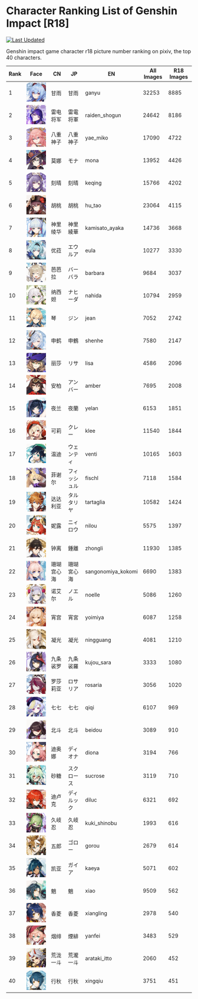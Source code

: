 # Character Ranking List of Genshin Impact [R18]

[![Last Updated](https://img.shields.io/endpoint?url=https://gist.githubusercontent.com/narugo1992/254442dea2e77cf46366df97f499242f/raw/data_last_update.json)](https://huggingface.co/datasets/deepghs/game_characters)

Genshin impact game character r18 picture number ranking on pixiv, the top 40 characters. 

|   Rank | Face                                                        | CN    | JP     | EN                 |   All Images |   R18 Images |
|--------|-------------------------------------------------------------|-------|--------|--------------------|--------------|--------------|
|      1 | ![ganyu](./images/logo_ganyu.png)                           | 甘雨    | 甘雨     | ganyu              |        32253 |         8885 |
|      2 | ![raiden_shogun](./images/logo_raiden_shogun.png)           | 雷电将军  | 雷電将軍   | raiden_shogun      |        24642 |         8186 |
|      3 | ![yae_miko](./images/logo_yae_miko.png)                     | 八重神子  | 八重神子   | yae_miko           |        17090 |         4722 |
|      4 | ![mona](./images/logo_mona.png)                             | 莫娜    | モナ     | mona               |        13952 |         4426 |
|      5 | ![keqing](./images/logo_keqing.png)                         | 刻晴    | 刻晴     | keqing             |        15766 |         4202 |
|      6 | ![hu_tao](./images/logo_hu_tao.png)                         | 胡桃    | 胡桃     | hu_tao             |        23064 |         4115 |
|      7 | ![kamisato_ayaka](./images/logo_kamisato_ayaka.png)         | 神里绫华  | 神里綾華   | kamisato_ayaka     |        14736 |         3668 |
|      8 | ![eula](./images/logo_eula.png)                             | 优菈    | エウルア   | eula               |        10277 |         3330 |
|      9 | ![barbara](./images/logo_barbara.png)                       | 芭芭拉   | バーバラ   | barbara            |         9684 |         3037 |
|     10 | ![nahida](./images/logo_nahida.png)                         | 纳西妲   | ナヒーダ   | nahida             |        10794 |         2959 |
|     11 | ![jean](./images/logo_jean.png)                             | 琴     | ジン     | jean               |         7052 |         2742 |
|     12 | ![shenhe](./images/logo_shenhe.png)                         | 申鹤    | 申鶴     | shenhe             |         7580 |         2147 |
|     13 | ![lisa](./images/logo_lisa.png)                             | 丽莎    | リサ     | lisa               |         4586 |         2096 |
|     14 | ![amber](./images/logo_amber.png)                           | 安柏    | アンバー   | amber              |         7695 |         2008 |
|     15 | ![yelan](./images/logo_yelan.png)                           | 夜兰    | 夜蘭     | yelan              |         6153 |         1851 |
|     16 | ![klee](./images/logo_klee.png)                             | 可莉    | クレー    | klee               |        11540 |         1844 |
|     17 | ![venti](./images/logo_venti.png)                           | 温迪    | ウェンティ  | venti              |        10165 |         1603 |
|     18 | ![fischl](./images/logo_fischl.png)                         | 菲谢尔   | フィッシュル | fischl             |         7118 |         1584 |
|     19 | ![tartaglia](./images/logo_tartaglia.png)                   | 达达利亚  | タルタリヤ  | tartaglia          |        10582 |         1424 |
|     20 | ![nilou](./images/logo_nilou.png)                           | 妮露    | ニィロウ   | nilou              |         5575 |         1397 |
|     21 | ![zhongli](./images/logo_zhongli.png)                       | 钟离    | 鍾離     | zhongli            |        11930 |         1385 |
|     22 | ![sangonomiya_kokomi](./images/logo_sangonomiya_kokomi.png) | 珊瑚宫心海 | 珊瑚宮心海  | sangonomiya_kokomi |         6690 |         1383 |
|     23 | ![noelle](./images/logo_noelle.png)                         | 诺艾尔   | ノエル    | noelle             |         5086 |         1260 |
|     24 | ![yoimiya](./images/logo_yoimiya.png)                       | 宵宫    | 宵宮     | yoimiya            |         6087 |         1258 |
|     25 | ![ningguang](./images/logo_ningguang.png)                   | 凝光    | 凝光     | ningguang          |         4081 |         1210 |
|     26 | ![kujou_sara](./images/logo_kujou_sara.png)                 | 九条裟罗  | 九条裟羅   | kujou_sara         |         3333 |         1080 |
|     27 | ![rosaria](./images/logo_rosaria.png)                       | 罗莎莉亚  | ロサリア   | rosaria            |         3056 |         1020 |
|     28 | ![qiqi](./images/logo_qiqi.png)                             | 七七    | 七七     | qiqi               |         6107 |          969 |
|     29 | ![beidou](./images/logo_beidou.png)                         | 北斗    | 北斗     | beidou             |         3089 |          910 |
|     30 | ![diona](./images/logo_diona.png)                           | 迪奥娜   | ディオナ   | diona              |         3194 |          766 |
|     31 | ![sucrose](./images/logo_sucrose.png)                       | 砂糖    | スクロース  | sucrose            |         3119 |          710 |
|     32 | ![diluc](./images/logo_diluc.png)                           | 迪卢克   | ディルック  | diluc              |         6321 |          692 |
|     33 | ![kuki_shinobu](./images/logo_kuki_shinobu.png)             | 久岐忍   | 久岐忍    | kuki_shinobu       |         1993 |          616 |
|     34 | ![gorou](./images/logo_gorou.png)                           | 五郎    | ゴロー    | gorou              |         2679 |          614 |
|     35 | ![kaeya](./images/logo_kaeya.png)                           | 凯亚    | ガイア    | kaeya              |         5071 |          602 |
|     36 | ![xiao](./images/logo_xiao.png)                             | 魈     | 魈      | xiao               |         9509 |          562 |
|     37 | ![xiangling](./images/logo_xiangling.png)                   | 香菱    | 香菱     | xiangling          |         2978 |          540 |
|     38 | ![yanfei](./images/logo_yanfei.png)                         | 烟绯    | 煙緋     | yanfei             |         3483 |          529 |
|     39 | ![arataki_itto](./images/logo_arataki_itto.png)             | 荒泷一斗  | 荒瀧一斗   | arataki_itto       |         2060 |          452 |
|     40 | ![xingqiu](./images/logo_xingqiu.png)                       | 行秋    | 行秋     | xingqiu            |         3751 |          451 |
